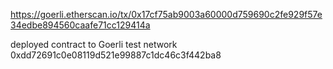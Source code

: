 https://goerli.etherscan.io/tx/0x17cf75ab9003a60000d759690c2fe929f57e34edbe894560caafe71cc129414a

deployed contract to Goerli test network
0xdd72691c0e08119d521e99887c1dc46c3f442ba8
